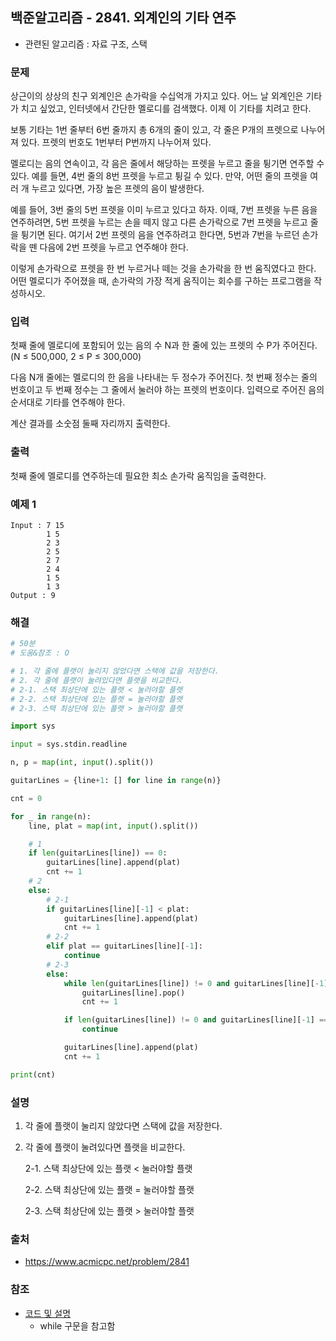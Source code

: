 ## 백준알고리즘 - 2841. 외계인의 기타 연주

- 관련된 알고리즘 : 자료 구조, 스택

### 문제

상근이의 상상의 친구 외계인은 손가락을 수십억개 가지고 있다. 어느 날 외계인은 기타가 치고 싶었고, 인터넷에서 간단한 멜로디를 검색했다. 이제 이 기타를 치려고 한다.

보통 기타는 1번 줄부터 6번 줄까지 총 6개의 줄이 있고, 각 줄은 P개의 프렛으로 나누어져 있다. 프렛의 번호도 1번부터 P번까지 나누어져 있다.

멜로디는 음의 연속이고, 각 음은 줄에서 해당하는 프렛을 누르고 줄을 튕기면 연주할 수 있다. 예를 들면, 4번 줄의 8번 프렛을 누르고 튕길 수 있다. 만약, 어떤 줄의 프렛을 여러 개 누르고 있다면, 가장 높은 프렛의 음이 발생한다.

예를 들어, 3번 줄의 5번 프렛을 이미 누르고 있다고 하자. 이때, 7번 프렛을 누른 음을 연주하려면, 5번 프렛을 누르는 손을 떼지 않고 다른 손가락으로 7번 프렛을 누르고 줄을 튕기면 된다. 여기서 2번 프렛의 음을 연주하려고 한다면, 5번과 7번을 누르던 손가락을 뗀 다음에 2번 프렛을 누르고 연주해야 한다.

이렇게 손가락으로 프렛을 한 번 누르거나 떼는 것을 손가락을 한 번 움직였다고 한다. 어떤 멜로디가 주어졌을 때, 손가락의 가장 적게 움직이는 회수를 구하는 프로그램을 작성하시오.

### 입력

첫째 줄에 멜로디에 포함되어 있는 음의 수 N과 한 줄에 있는 프렛의 수 P가 주어진다. (N ≤ 500,000, 2 ≤ P ≤ 300,000)

다음 N개 줄에는 멜로디의 한 음을 나타내는 두 정수가 주어진다. 첫 번째 정수는 줄의 번호이고 두 번째 정수는 그 줄에서 눌러야 하는 프렛의 번호이다. 입력으로 주어진 음의 순서대로 기타를 연주해야 한다.

계산 결과를 소숫점 둘째 자리까지 출력한다.

### 출력

첫째 줄에 멜로디를 연주하는데 필요한 최소 손가락 움직임을 출력한다.

### 예제 1

```
Input : 7 15
        1 5
        2 3
        2 5
        2 7
        2 4
        1 5
        1 3
Output : 9
```

### 해결

```python
# 50분
# 도움&참조 : O

# 1. 각 줄에 플랫이 눌리지 않았다면 스택에 값을 저장한다.
# 2. 각 줄에 플랫이 눌려있다면 플랫을 비교한다.
# 2-1. 스택 최상단에 있는 플랫 < 눌러야할 플랫
# 2-2. 스택 최상단에 있는 플랫 = 눌러야할 플랫
# 2-3. 스택 최상단에 있는 플랫 > 눌러야할 플랫

import sys

input = sys.stdin.readline

n, p = map(int, input().split())

guitarLines = {line+1: [] for line in range(n)}

cnt = 0

for _ in range(n):
    line, plat = map(int, input().split())

    # 1
    if len(guitarLines[line]) == 0:
        guitarLines[line].append(plat)
        cnt += 1
    # 2
    else:
        # 2-1
        if guitarLines[line][-1] < plat:
            guitarLines[line].append(plat)
            cnt += 1
        # 2-2
        elif plat == guitarLines[line][-1]:
            continue
        # 2-3
        else:
            while len(guitarLines[line]) != 0 and guitarLines[line][-1] > plat:
                guitarLines[line].pop()
                cnt += 1

            if len(guitarLines[line]) != 0 and guitarLines[line][-1] == plat:
                continue

            guitarLines[line].append(plat)
            cnt += 1

print(cnt)
```

### 설명

1. 각 줄에 플랫이 눌리지 않았다면 스택에 값을 저장한다.

2. 각 줄에 플랫이 눌려있다면 플랫을 비교한다.

   2-1. 스택 최상단에 있는 플랫 < 눌러야할 플랫

   2-2. 스택 최상단에 있는 플랫 = 눌러야할 플랫

   2-3. 스택 최상단에 있는 플랫 > 눌러야할 플랫

### 출처

- https://www.acmicpc.net/problem/2841

### 참조

- [코드 및 설명](https://it-garden.tistory.com/278)
  - while 구문을 참고함

